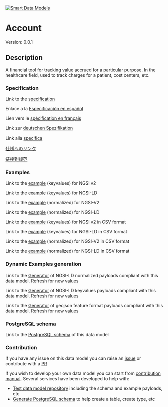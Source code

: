 [![Smart Data Models](https://smartdatamodels.org/wp-content/uploads/2022/01/SmartDataModels_logo.png "Logo")](https://smartdatamodels.org)
# Account
Version: 0.0.1

## Description 

A financial tool for tracking value accrued for a particular purpose.  In the healthcare field, used to track charges for a patient, cost centers, etc.
### Specification

Link to the [specification](https://github.com/smart-data-models/dataModel.Hl7/blob/master/Account/doc/spec.md)

Enlace a la [Especificación en español](https://github.com/smart-data-models/dataModel.Hl7/blob/master/Account/doc/spec_ES.md)

Lien vers le [spécification en français](https://github.com/smart-data-models/dataModel.Hl7/blob/master/Account/doc/spec_FR.md)

Link zur [deutschen Spezifikation](https://github.com/smart-data-models/dataModel.Hl7/blob/master/Account/doc/spec_DE.md)

Link alla [specifica](https://github.com/smart-data-models/dataModel.Hl7/blob/master/Account/doc/spec_IT.md)

[仕様へのリンク](https://github.com/smart-data-models/dataModel.Hl7/blob/master/Account/doc/spec_JA.md)

[链接到规范](https://github.com/smart-data-models/dataModel.Hl7/blob/master/Account/doc/spec_ZH.md)
### Examples

Link to the [example](https://smart-data-models.github.io/dataModel.Hl7/Account/examples/example.json) (keyvalues) for NGSI v2

Link to the [example](https://smart-data-models.github.io/dataModel.Hl7/Account/examples/example.jsonld) (keyvalues) for NGSI-LD

Link to the [example](https://smart-data-models.github.io/dataModel.Hl7/Account/examples/example-normalized.json) (normalized) for NGSI-V2

Link to the [example](https://smart-data-models.github.io/dataModel.Hl7/Account/examples/example-normalized.jsonld) (normalized) for NGSI-LD

Link to the [example](https://smart-data-models.github.io/dataModel.Hl7/Account/examples/example.json.csv) (keyvalues) for NGSI v2 in CSV format

Link to the [example](https://smart-data-models.github.io/dataModel.Hl7/Account/examples/example.jsonld.csv) (keyvalues) for NGSI-LD in CSV format

Link to the [example](https://smart-data-models.github.io/dataModel.Hl7/Account/examples/example-normalized.json.csv) (normalized) for NGSI-V2 in CSV format

Link to the [example](https://smart-data-models.github.io/dataModel.Hl7/Account/examples/example-normalized.jsonld.csv) (normalized) for NGSI-LD in CSV format
### Dynamic Examples generation

Link to the [Generator](https://smartdatamodels.org/extra/ngsi-ld_generator.php?schemaUrl=https://raw.githubusercontent.com/smart-data-models/dataModel.Hl7/master/Account/schema.json&email=info@smartdatamodels.org) of NGSI-LD normalized payloads compliant with this data model. Refresh for new values

Link to the [Generator](https://smartdatamodels.org/extra/ngsi-ld_generator_keyvalues.php?schemaUrl=https://raw.githubusercontent.com/smart-data-models/dataModel.Hl7/master/Account/schema.json&email=info@smartdatamodels.org) of NGSI-LD keyvalues payloads compliant with this data model. Refresh for new values

Link to the [Generator](https://smartdatamodels.org/extra/geojson_features_generator.php?schemaUrl=https://raw.githubusercontent.com/smart-data-models/dataModel.Hl7/master/Account/schema.json&email=info@smartdatamodels.org) of geojson feature format payloads compliant with this data model. Refresh for new values
### PostgreSQL schema

Link to the [PostgreSQL schema](https://smart-data-models.github.io/dataModel.Hl7/Account/schema.sql) of this data model
### Contribution

 If you have any issue on this data model you can raise an [issue](https://github.com/smart-data-models/dataModel.Hl7/issues)  or contribute with a [PR](https://github.com/smart-data-models/dataModel.Hl7/pulls)

 If you wish to develop your own data model you can start from [contribution manual](https://bit.ly/contribution_manual). Several services have been developed to help with: 
 - [Test data model repository](https://smartdatamodels.org/index.php/data-models-contribution-api/) including the schema and example payloads, etc
 - [Generate PostgreSQL schema](https://smartdatamodels.org/index.php/sql-service/) to help create a table, create type, etc